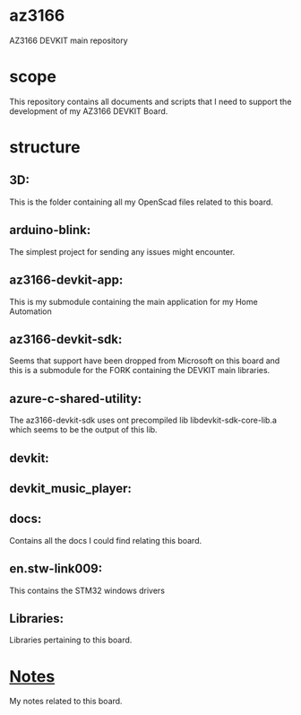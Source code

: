 # az3166
AZ3166 DEVKIT main repository

# scope
This repository contains all documents and scripts that I need to support the development of my AZ3166 DEVKIT Board.

# structure

## 3D:
This is the folder containing all my OpenScad files related to this board.

## arduino-blink:
The simplest project for sending any issues might encounter.

## az3166-devkit-app:
This is my submodule containing the main application for my Home Automation

## az3166-devkit-sdk:
Seems that support have been dropped from Microsoft on this board and this is a submodule for the FORK 
containing the DEVKIT main libraries.

## azure-c-shared-utility:
The az3166-devkit-sdk uses ont precompiled lib libdevkit-sdk-core-lib.a which seems to be the output of this lib.

## devkit:
## devkit_music_player:

## docs:
Contains all the docs I could find relating this board.

## en.stw-link009:
This contains the STM32 windows drivers

## Libraries:
Libraries pertaining to this board.

# [Notes](Notes.md)
My notes related to this board.


